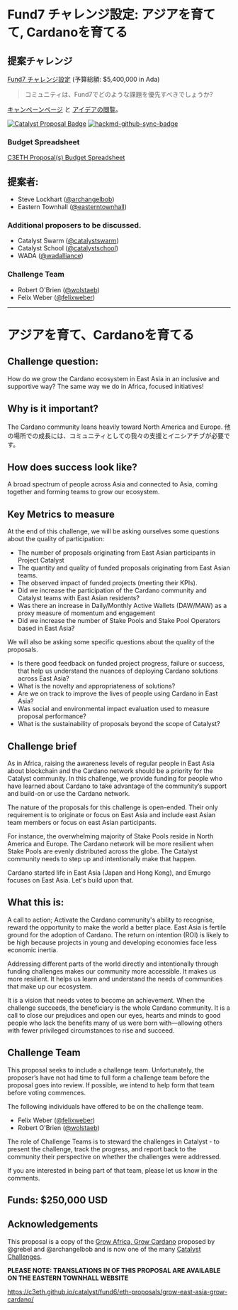 # Fund7 チャレンジ設定: アジアを育てて, Cardanoを育てる

## 提案チャレンジ

[Fund7 チャレンジ設定](https://github.com/C3ETH/c3eth-fund6/blob/main/fund7-challenge-setting/campaign-brief.md) (予算総額: $5,400,000 in Ada)

> コミュニティは、Fund7でどのような課題を優先すべきでしょうか?

[キャンペーンページ](https://cardano.ideascale.com/a/campaign-home/26120) と [アイデアの閲覧](https://cardano.ideascale.com/a/ideas/top/campaign-filter/byids/campaigns/26120/stage/unspecified)。

[![Catalyst Proposal Badge](https://img.shields.io/badge/Proposal-Catalyst-blue)](https://cardano.ideascale.com/a/dtd/Grow-Southeast-Asia-Grow-Cardano/367250-48088) [![hackmd-github-sync-badge](https://img.shields.io/badge/Collaborate-HackMD-green)](https://hackmd.io/t3Fzp0X1RX6NxtuMITAP1g)

### Budget Spreadsheet

[C3ETH Proposal(s) Budget Spreadsheet](https://docs.google.com/spreadsheets/d/1BeMc7BW9NFVSWPomM3j4Iv5I7Eveb24P-dFhFOUrCvo/edit?usp=sharing)

## 提案者:

- Steve Lockhart ([@archangelbob](https://cardano.ideascale.com/a/pmd/3058271-48088?))
- Eastern Townhall ([@easterntownhall](https://cardano.ideascale.com/a/pmd/3100214-48088?))

### Additional proposers to be discussed.

- Catalyst Swarm ([@catalystswarm](https://cardano.ideascale.com/a/pmd/3099816-48088?))
- Catalyst School ([@catalystschool](https://cardano.ideascale.com/a/pmd/3100487-48088?))
- WADA ([@wadalliance](https://cardano.ideascale.com/a/pmd/3069687-48088?))

### Challenge Team
- Robert O'Brien ([@wolstaeb](https://cardano.ideascale.com/a/pmd/3056857-48088?))
- Felix Weber ([@felixweber](https://cardano.ideascale.com/a/pmd/3077912-48088?))

---

# アジアを育て、Cardanoを育てる

## Challenge question:
How do we grow the Cardano ecosystem in East Asia in an inclusive and supportive way? The same way we do in Africa, focused initiatives!

## Why is it important?
The Cardano community leans heavily toward North America and Europe. 他の場所での成長には、コミュニティとしての我々の支援とイニシアチブが必要です。

## How does success look like?
A broad spectrum of people across Asia and connected to Asia, coming together and forming teams to grow our ecosystem.

## Key Metrics to measure

At the end of this challenge, we will be asking ourselves some questions about the quality of participation:

* The number of proposals originating from East Asian participants in Project Catalyst
* The quantity and quality of funded proposals originating from East Asian teams.
* The observed impact of funded projects (meeting their KPIs).
* Did we increase the participation of the Cardano community and Catalyst teams with East Asian residents?
* Was there an increase in Daily/Monthly Active Wallets (DAW/MAW) as a proxy measure of momentum and engagement
* Did we increase the number of Stake Pools and Stake Pool Operators based in East Asia?

We will also be asking some specific questions about the quality of the proposals.

* Is there good feedback on funded project progress, failure or success, that help us understand the nuances of deploying Cardano solutions across East Asia?
* What is the novelty and appropriateness of solutions?
* Are we on track to improve the lives of people using Cardano in East Asia?
* Was social and environmental impact evaluation used to measure proposal performance?
* What is the sustainability of proposals beyond the scope of Catalyst?

## Challenge brief

As in Africa, raising the awareness levels of regular people in East Asia about blockchain and the Cardano network should be a priority for the Catalyst community. In this challenge, we provide funding for people who have learned about Cardano to take advantage of the community’s support and build-on or use the Cardano network.

The nature of the proposals for this challenge is open-ended. Their only requirement is to originate or focus on East Asia and include east Asian team members or focus on east Asian participants.

For instance, the overwhelming majority of Stake Pools reside in North America and Europe. The Cardano network will be more resilient when Stake Pools are evenly distributed across the globe. The Catalyst community needs to step up and intentionally make that happen.

Cardano started life in East Asia (Japan and Hong Kong), and Emurgo focuses on East Asia. Let's build upon that.

## What this is:

A call to action; Activate the Cardano community's ability to recognise, reward the opportunity to make the world a better place. East Asia is fertile ground for the adoption of Cardano. The return on intention (ROI) is likely to be high because projects in young and developing economies face less economic inertia.

Addressing different parts of the world directly and intentionally through funding challenges makes our community more accessible. It makes us more resilient. It helps us learn and understand the needs of communities that make up our ecosystem.

It is a vision that needs votes to become an achievement. When the challenge succeeds, the beneficiary is the whole Cardano community. It is a call to close our prejudices and open our eyes, hearts and minds to good people who lack the benefits many of us were born with—allowing others with fewer privileged circumstances to rise and succeed.

## Challenge Team

This proposal seeks to include a challenge team. Unfortunately, the proposer’s have not had time to full form a challenge team before the proposal goes into review. If possible, we intend to help form that team before voting commences.

The following individuals have offered to be on the challenge team.

- Felix Weber ([@felixweber](https://cardano.ideascale.com/a/pmd/3077912-48088?))
- Robert O'Brien ([@wolstaeb](https://cardano.ideascale.com/a/pmd/3056857-48088?))

The role of Challenge Teams is to steward the challenges in Catalyst - to present the challenge, track the progress, and report back to the community their perspective on whether the challenges were addressed.

If you are interested in being part of that team, please let us know in the comments.

## Funds: $250,000 USD

## Acknowledgements

This proposal is a copy of the [Grow Africa, Grow Cardano](https://cardano.ideascale.com/a/dtd/Grow-Africa-Grow-Cardano/333079-48088) proposed by @grebel and @archangelbob and is now one of the many [Catalyst Challenges](https://cardano.ideascale.com/a/campaign-home/26108).

**PLEASE NOTE: TRANSLATIONS IN OF THIS PROPOSAL ARE AVAILABLE ON THE EASTERN TOWNHALL WEBSITE**

https://c3eth.github.io/catalyst/fund6/eth-proposals/grow-east-asia-grow-cardano/